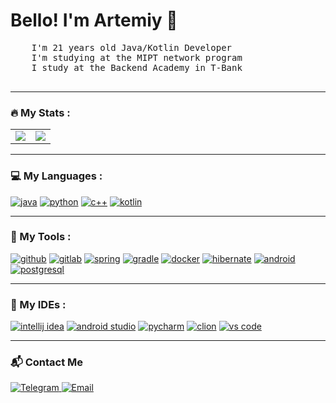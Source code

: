 <h1> Bello! I'm Artemiy 👋</h1>

<div>
    <pre>
    I'm 21 years old Java/Kotlin Developer
    I'm studying at the MIPT network program
    I study at the Backend Academy in T-Bank
    </pre>
</div>

---

<h3>🔥 My Stats :</h3>

<table>
<tr>
<td>
  <a href="https://github.com/anuraghazra/github-readme-stats">
    <img align="center" src="https://github-readme-stats.vercel.app/api?username=YARTEMIY&show_icons=true&theme=dark&locale=en" />
  </a>
</td>
<td>
  <a href="https://github.com/anuraghazra/github-readme-stats">
    <img align="center" src="https://github-readme-stats.vercel.app/api/top-langs?username=YARTEMIY&layout=compact&theme=dark&langs_count=8&card_width=320" />
  </a>
</td>
</tr>
</table>

---

<h3>💻 My Languages :</h3>
<p align="left">
    <a href="https://www.java.com" target="_blank"> <img src="https://img.shields.io/badge/Java-ED8B00?style=for-the-badge&logo=openjdk&logoColor=white" alt="java"/></a>
    <a href="https://www.python.org" target="_blank"> <img src="https://img.shields.io/badge/Python-3776AB?style=for-the-badge&logo=python&logoColor=white" alt="python"/></a>
    <a href="https://isocpp.org/" target="_blank"> <img src="https://img.shields.io/badge/C%2B%2B-00599C?style=for-the-badge&logo=c%2B%2B&logoColor=white" alt="c++"/></a>
    <a href="https://kotlinlang.org/" target="_blank"> <img src="https://img.shields.io/badge/Kotlin-7F52FF?style=for-the-badge&logo=kotlin&logoColor=white" alt="kotlin"/></a>
</p>

---

<h3>🔨 My Tools :</h3>
<p align="left">
    <a href="https://github.com/" target="_blank"> <img src="https://img.shields.io/badge/GitHub-181717?style=for-the-badge&logo=github&logoColor=white" alt="github"/></a>
    <a href="https://gitlab.com/" target="_blank"> <img src="https://img.shields.io/badge/GitLab-FC6D26?style=for-the-badge&logo=gitlab&logoColor=white" alt="gitlab"/></a>
    <a href="https://spring.io/" target="_blank"> <img src="https://img.shields.io/badge/Spring-6DB33F?style=for-the-badge&logo=spring&logoColor=white" alt="spring"/></a>
    <a href="https://gradle.org/" target="_blank"> <img src="https://img.shields.io/badge/Gradle-02303A?style=for-the-badge&logo=gradle&logoColor=white" alt="gradle"/></a>
    <a href="https://www.docker.com/" target="_blank"> <img src="https://img.shields.io/badge/Docker-2496ED?style=for-the-badge&logo=docker&logoColor=white" alt="docker"/></a>
    <a href="https://hibernate.org/" target="_blank"> <img src="https://img.shields.io/badge/Hibernate-59666C?style=for-the-badge&logo=hibernate&logoColor=white" alt="hibernate"/></a>
    <a href="https://developer.android.com/" target="_blank"> <img src="https://img.shields.io/badge/Android-3DDC84?style=for-the-badge&logo=android&logoColor=white" alt="android"/></a>
    <a href="https://www.postgresql.org" target="_blank"> <img src="https://img.shields.io/badge/PostgreSQL-4169E1?style=for-the-badge&logo=postgresql&logoColor=white" alt="postgresql"/></a>
</p>

---

<h3>💾 My IDEs :</h3>
<p align="left">
    <a href="https://www.jetbrains.com/idea/" target="_blank"> <img src="https://img.shields.io/badge/IntelliJ_IDEA-000000?style=for-the-badge&logo=intellij-idea&logoColor=white" alt="intellij idea"/></a>
    <a href="https://developer.android.com/studio" target="_blank"> <img src="https://img.shields.io/badge/Android_Studio-3DDC84?style=for-the-badge&logo=android-studio&logoColor=white" alt="android studio"/></a>
    <a href="https.jetbrains.com/pycharm/" target="_blank"> <img src="https://img.shields.io/badge/PyCharm-000000?style=for-the-badge&logo=pycharm&logoColor=black&color=green&logoColor=white" alt="pycharm"/></a>
    <a href="https://www.jetbrains.com/clion/" target="_blank"> <img src="https://img.shields.io/badge/CLion-000000?style=for-the-badge&logo=clion&logoColor=white" alt="clion"/></a>
    <a href="https://code.visualstudio.com/" target="_blank"> <img src="https://img.shields.io/badge/Visual_Studio_Code-007ACC?style=for-the-badge&logo=visual-studio-code&logoColor=white" alt="vs code"/></a>
</p>

---

<h3 >📬 Contact Me</h3>
<p align="left">
  <a href="https://t.me/ar_yarovikov" target="_blank">
    <img src="https://img.shields.io/badge/Telegram-0088CC?style=for-the-badge&logo=telegram&logoColor=white" alt="Telegram"/>
  </a>
  <a href="https://yarovikov2003@gmail.com" target="_blank">
    <img src="https://img.shields.io/badge/Email-0078D4?style=for-the-badge&logo=microsoftoutlook&logoColor=white" alt="Email"/>
  </a>

</p>
